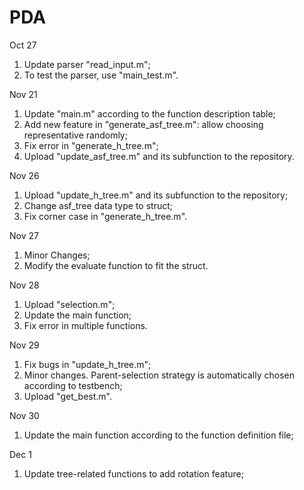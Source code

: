 # PDA
Oct 27
  1. Update parser "read_input.m";
  2. To test the parser, use "main_test.m".

Nov 21
  1. Update "main.m" according to the function description table;
  2. Add new feature in "generate_asf_tree.m": allow choosing representative randomly;
  3. Fix error in "generate_h_tree.m";
  4. Upload "update_asf_tree.m" and its subfunction to the repository.
  
Nov 26
  1. Upload "update_h_tree.m" and its subfunction to the repository;
  2. Change asf_tree data type to struct;
  3. Fix corner case in "generate_h_tree.m".

Nov 27
  1. Minor Changes;
  2. Modify the evaluate function to fit the struct.

Nov 28
  1. Upload "selection.m";
  3. Update the main function;
  2. Fix error in multiple functions.

Nov 29
  1. Fix bugs in "update_h_tree.m";
  2. Minor changes. Parent-selection strategy is automatically chosen according to testbench;
  3. Upload "get_best.m".

Nov 30
  1. Update the main function according to the function definition file;

Dec 1
  1. Update tree-related functions to add rotation feature;
